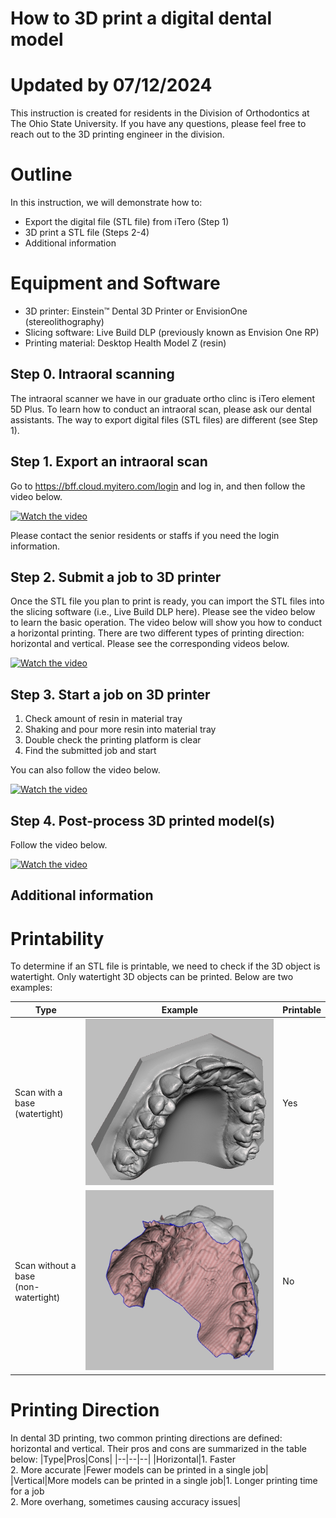 ﻿# How to 3D print a digital dental model
# Updated by 07/12/2024
This instruction is created for residents in the Division of Orthodontics at The Ohio State University. If you have any questions, please feel free to reach out to the 3D printing engineer in the division.

# Outline
In this instruction, we will demonstrate how to:

 - Export the digital file (STL file) from iTero (Step 1)
 - 3D print a STL file (Steps 2-4)
 - Additional information
 
# Equipment and Software
 - 3D printer: Einstein™ Dental 3D Printer or EnvisionOne  (stereolithography)
 - Slicing software: Live Build DLP (previously known as Envision One RP)
 - Printing material: Desktop Health Model Z (resin)

## Step 0. Intraoral scanning

The intraoral scanner we have in our graduate ortho clinc is iTero element 5D Plus. To learn how to conduct an intraoral scan, please ask our dental assistants.
The way to export digital files (STL files) are different (see Step 1).

## Step 1. Export an intraoral scan

Go to https://bff.cloud.myitero.com/login and log in, and then follow the video below.

[![Watch the video](https://img.youtube.com/vi/8gPkSfUbmyw/default.jpg)](https://youtu.be/8gPkSfUbmyw)

Please contact the senior residents or staffs if you need the login information.


## Step 2. Submit a job to 3D printer

Once the STL file you plan to print is ready, you can import the STL files into the slicing software (i.e., Live Build DLP here). Please see the video below to learn the basic operation.
The video below will show you how to conduct a horizontal printing.
There are two different types of printing direction: horizontal and vertical. Please see the corresponding videos below.

[![Watch the video](https://img.youtube.com/vi/LoksWepIKGk/default.jpg)](https://youtu.be/LoksWepIKGk)


## Step 3. Start a job on 3D printer

 1. Check amount of resin in material tray
 2. Shaking and pour more resin into material tray
 3. Double check the printing platform is clear
 4. Find the submitted job and start
 
 You can also follow the video below.
 
 [![Watch the video](https://img.youtube.com/vi/cjTJE0g9aUM/default.jpg)](https://youtu.be/cjTJE0g9aUM)

## Step 4. Post-process 3D printed model(s)

Follow the video below.

[![Watch the video](https://img.youtube.com/vi/DNjz6YfpBHQ/default.jpg)](https://youtu.be/DNjz6YfpBHQ)


## Additional information

# Printability
To determine if an STL file is printable, we need to check if the 3D object is watertight. Only watertight 3D objects can be printed. Below are two examples:

|Type|Example|Printable|
|--|--|--|
|Scan with a base<br />(watertight)|![](type1.jpg)|Yes|
|Scan without a base<br />(non-watertight)|![](type2.jpg)|No|
 
 # Printing Direction
In dental 3D printing, two common printing directions are defined: horizontal and vertical. Their pros and cons are summarized in the table below:
|Type|Pros|Cons|
|--|--|--|
|Horizontal|1. Faster<br />2. More accurate    |Fewer models can be printed in a single job|
|Vertical|More models can be printed in a single job|1. Longer printing time for a job<br />2. More overhang, sometimes causing accuracy issues|

